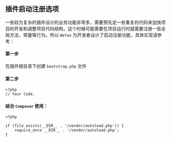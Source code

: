 ## 插件启动注册选项

一些较为复杂的插件设计的业务功能非常多，需要预先定一些重复的代码来加快项目的开发和调整项目代码结构，这个时候可能需要在项目运行时就需要注册一些全局方法，常量等行为。所以 `Wefee` 为开发者设计了启动注册功能，具体实现请参考：

#### 第一步

在插件根目录下创建 `bootstrap.php` 文件

#### 第二步

```
<?php
// Your Code.
```

#### 结合 `Composer` 使用：

```
<?php

if (file_exists(__DIR__ . '/vendor/autoload.php')) {
    require_once __DIR__ . '/vendor/autoload.php';
}
```